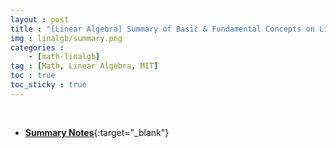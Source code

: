 ```yaml
---
layout : post
title : "[Linear Algebra] Summary of Basic & Fundamental Concepts on Linear Algebra"
img : linalgb/summary.png
categories : 
    - [math-linalgb]
tag : [Math, Linear Algebra, MIT]
toc : true
toc_sticky : true
---
```


<br/>

- [**Summary Notes**](https://drive.google.com/file/d/1b03lFyHlCvinX_qfNAqkyfADxrRol5kO/view?usp=drive_link){:target="_blank"}